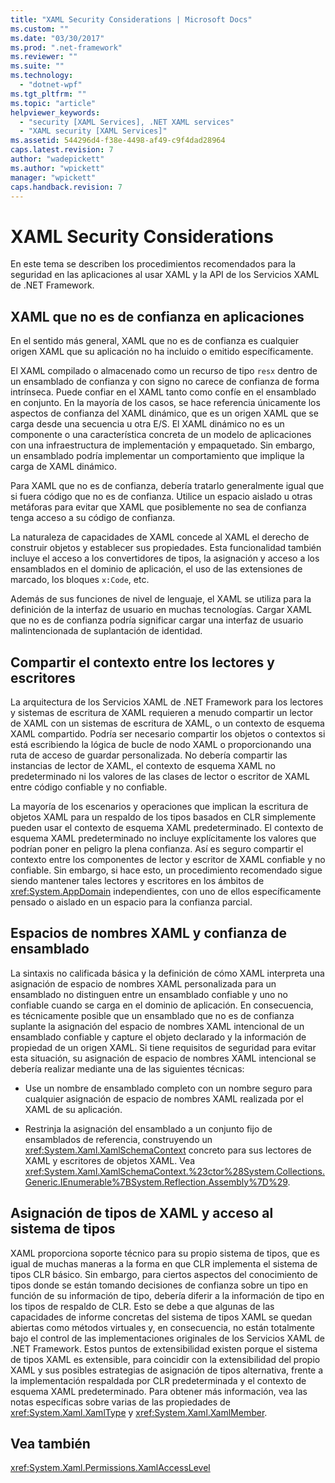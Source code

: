 ```yaml
---
title: "XAML Security Considerations | Microsoft Docs"
ms.custom: ""
ms.date: "03/30/2017"
ms.prod: ".net-framework"
ms.reviewer: ""
ms.suite: ""
ms.technology: 
  - "dotnet-wpf"
ms.tgt_pltfrm: ""
ms.topic: "article"
helpviewer_keywords: 
  - "security [XAML Services], .NET XAML services"
  - "XAML security [XAML Services]"
ms.assetid: 544296d4-f38e-4498-af49-c9f4dad28964
caps.latest.revision: 7
author: "wadepickett"
ms.author: "wpickett"
manager: "wpickett"
caps.handback.revision: 7
---
```

# XAML Security Considerations
En este tema se describen los procedimientos recomendados para la seguridad en las aplicaciones al usar XAML y la API de los Servicios XAML de .NET Framework.  
  
## XAML que no es de confianza en aplicaciones  
 En el sentido más general, XAML que no es de confianza es cualquier origen XAML que su aplicación no ha incluido o emitido específicamente.  
  
 El XAML compilado o almacenado como un recurso de tipo `resx` dentro de un ensamblado de confianza y con signo no carece de confianza de forma intrínseca.  Puede confiar en el XAML tanto como confíe en el ensamblado en conjunto.  En la mayoría de los casos, se hace referencia únicamente los aspectos de confianza del XAML dinámico, que es un origen XAML que se carga desde una secuencia u otra E\/S.  El XAML dinámico no es un componente o una característica concreta de un modelo de aplicaciones con una infraestructura de implementación y empaquetado.  Sin embargo, un ensamblado podría implementar un comportamiento que implique la carga de XAML dinámico.  
  
 Para XAML que no es de confianza, debería tratarlo generalmente igual que si fuera código que no es de confianza.  Utilice un espacio aislado u otras metáforas para evitar que XAML que posiblemente no sea de confianza tenga acceso a su código de confianza.  
  
 La naturaleza de capacidades de XAML concede al XAML el derecho de construir objetos y establecer sus propiedades.  Esta funcionalidad también incluye el acceso a los convertidores de tipos, la asignación y acceso a los ensamblados en el dominio de aplicación, el uso de las extensiones de marcado, los bloques `x:Code`, etc.  
  
 Además de sus funciones de nivel de lenguaje, el XAML se utiliza para la definición de la interfaz de usuario en muchas tecnologías.  Cargar XAML que no es de confianza podría significar cargar una interfaz de usuario malintencionada de suplantación de identidad.  
  
## Compartir el contexto entre los lectores y escritores  
 La arquitectura de los Servicios XAML de .NET Framework para los lectores y sistemas de escritura de XAML requieren a menudo compartir un lector de XAML con un sistemas de escritura de XAML, o un contexto de esquema XAML compartido.  Podría ser necesario compartir los objetos o contextos si está escribiendo la lógica de bucle de nodo XAML o proporcionando una ruta de acceso de guardar personalizada.  No debería compartir las instancias de lector de XAML, el contexto de esquema XAML no predeterminado ni los valores de las clases de lector o escritor de XAML entre código confiable y no confiable.  
  
 La mayoría de los escenarios y operaciones que implican la escritura de objetos XAML para un respaldo de los tipos basados en CLR simplemente pueden usar el contexto de esquema XAML predeterminado.  El contexto de esquema XAML predeterminado no incluye explícitamente los valores que podrían poner en peligro la plena confianza.  Así es seguro compartir el contexto entre los componentes de lector y escritor de XAML confiable y no confiable.  Sin embargo, si hace esto, un procedimiento recomendado sigue siendo mantener tales lectores y escritores en los ámbitos de <xref:System.AppDomain> independientes, con uno de ellos específicamente pensado o aislado en un espacio para la confianza parcial.  
  
## Espacios de nombres XAML y confianza de ensamblado  
 La sintaxis no calificada básica y la definición de cómo XAML interpreta una asignación de espacio de nombres XAML personalizada para un ensamblado no distinguen entre un ensamblado confiable y uno no confiable cuando se carga en el dominio de aplicación.  En consecuencia, es técnicamente posible que un ensamblado que no es de confianza suplante la asignación del espacio de nombres XAML intencional de un ensamblado confiable y capture el objeto declarado y la información de propiedad de un origen XAML.  Si tiene requisitos de seguridad para evitar esta situación, su asignación de espacio de nombres XAML intencional se debería realizar mediante una de las siguientes técnicas:  
  
-   Use un nombre de ensamblado completo con un nombre seguro para cualquier asignación de espacio de nombres XAML realizada por el XAML de su aplicación.  
  
-   Restrinja la asignación del ensamblado a un conjunto fijo de ensamblados de referencia, construyendo un <xref:System.Xaml.XamlSchemaContext> concreto para sus lectores de XAML y escritores de objetos XAML.  Vea <xref:System.Xaml.XamlSchemaContext.%23ctor%28System.Collections.Generic.IEnumerable%7BSystem.Reflection.Assembly%7D%29>.  
  
## Asignación de tipos de XAML y acceso al sistema de tipos  
 XAML proporciona soporte técnico para su propio sistema de tipos, que es igual de muchas maneras a la forma en que CLR implementa el sistema de tipos CLR básico.  Sin embargo, para ciertos aspectos del conocimiento de tipos donde se están tomando decisiones de confianza sobre un tipo en función de su información de tipo, debería diferir a la información de tipo en los tipos de respaldo de CLR.  Esto se debe a que algunas de las capacidades de informe concretas del sistema de tipos XAML se quedan abiertas como métodos virtuales y, en consecuencia, no están totalmente bajo el control de las implementaciones originales de los Servicios XAML de .NET Framework.  Estos puntos de extensibilidad existen porque el sistema de tipos XAML es extensible, para coincidir con la extensibilidad del propio XAML y sus posibles estrategias de asignación de tipos alternativa, frente a la implementación respaldada por CLR predeterminada y el contexto de esquema XAML predeterminado.  Para obtener más información, vea las notas específicas sobre varias de las propiedades de <xref:System.Xaml.XamlType> y <xref:System.Xaml.XamlMember>.  
  
## Vea también  
 <xref:System.Xaml.Permissions.XamlAccessLevel>